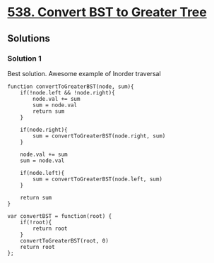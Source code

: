 # [538. Convert BST to Greater Tree](https://leetcode.com/problems/convert-bst-to-greater-tree/)

## Solutions

### Solution 1

Best solution. Awesome example of Inorder traversal

```
function convertToGreaterBST(node, sum){
    if(!node.left && !node.right){
        node.val += sum
        sum = node.val
        return sum
    }
    
    if(node.right){
        sum = convertToGreaterBST(node.right, sum)
    }
    
    node.val += sum
    sum = node.val
    
    if(node.left){
        sum = convertToGreaterBST(node.left, sum)
    }
    
    return sum
}

var convertBST = function(root) {
    if(!root){
        return root
    }
    convertToGreaterBST(root, 0)
    return root
};
```
